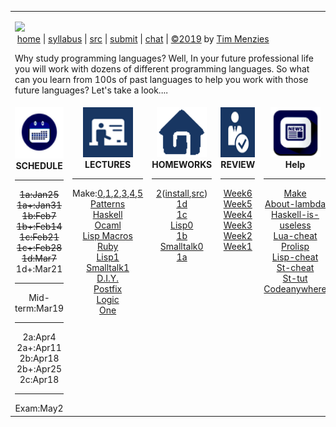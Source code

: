 

<table width="100%" border=0 align=center>
<tr>
<td colspan=5>

<a href="http://tiny.cc/plm19"><img width=1000 src="https://raw.githubusercontent.com/txt/plm19/master/etc/img/banner.png"></a><br>
&nbsp;<a href="http://tiny.cc/plm19">home</a> |
<a href="https://github.com/txt/plm19/blob/master/doc/syllabus.md">syllabus</a> |
<a href="https://github.com/txt/plm19/tree/master/src">src</a> |
<a href="http://tiny.cc/plm19give">submit</a> |
<a href="https://plm19.slack.com/">chat</a> |
<a href="https://github.com/txt/plm19/blob/master/LICENSE.md">&copy;2019</a> 
by <a href="http://menzies.us">Tim Menzies</a>

<p>

Why study programming languages?
Well, In your future professional life you will work with dozens of different programming languages.
So what can you learn from 100s of past languages to help you work with those future languages?
Let's take a look....
</tr>
<tr>
<td align=center valign=top><img  width=85 height=82 src="etc/img/time.png">
<b>SCHEDULE</b><hr>
<strike>1a:Jan25</strike><br><strike> 1a+:Jan31</strike><br>
<strike>1b:Feb7</strike><br> <strike>1b+:Feb14</strike><br>
<strike>1c:Feb21</strike><br><strike>1c+:Feb28</strike><br>
<strike>1d:Mar7</strike><br>1d+:Mar21
<hr>
Mid-term:Mar19
<hr>
2a:Apr4<br>2a+:Apr11<br>
2b:Apr18<br>2b+:Apr25 <br> 
2c:Apr18
<hr>
Exam:May2
</td>

<td align=center valign=top><img  height=80 src="etc/img/lectures.gif">
<b>LECTURES</b><hr>
Make:<a
href="https://medium.freecodecamp.org/want-to-know-the-easiest-way-to-save-time-use-make-eec453adf7fe">0</a>,<a
href="https://medium.com/@jolson88/its-time-for-makefiles-to-make-a-comeback-36cbc358bb0a">1</a>,<a
href="http://datamade.github.io/data-making-guidelines/">2</a>,<a 
href="https://github.com/datamade/data-making-guidelines/blob/master/make.md">3</a>,<a
href="https://peter.bourgon.org/blog/2009/10/10/gnu-make-and-deleting-intermediate-files.html">4</a>,<a
href="http://swcarpentry.github.io/make-novice/08-self-doc/index.html">5</a><br>
<a href="doc/patterns.md">Patterns</a><br>
<a href="doc/haskell.md">Haskell</a><br>
<a href="doc/ocaml.md">Ocaml</a><br>
<a href="doc/lisp2.md">Lisp&nbsp;Macros</a><br>
<a href="doc/ruby.md">Ruby</a><br>
<a href="doc/lisp1.md">Lisp1</a><br>
<a href="doc/st1.md">Smalltalk1</a><br>
<a href="doc/llvm.md">D.I.Y.</a><br>
<a href="doc/op.md">Postfix</a><br>
<a href="src/pl/onea.md">Logic</a><br>
<a href="doc/lect1.md">One</a><br>
</td>


<td align=center valign=top><img  height=80 src="etc/img/homework.gif">
<b>HOMEWORKS</b><hr>
<a href="doc/tuts/README.md">2</a>(<a href="https://github.com/txt/plm19/blob/master/doc/tuts/codeanywhere.md">install</a>,<a href="https://github.com/d-u-o/101">src</a>)<br>
<a href="src/lisp/oo1d.lisp">1d</a><br>
<a href="src/lisp/prolog1c.lisp">1c</a><br>
<a href="doc/lisp0.md">Lisp0</a><br>
<a href="doc/oneb.md">1b</a><br>
<a href="doc/st0.md">Smalltalk0</a><br>
<a href="src/pl/onea">1a</a><br>
</td>
<td align=center valign=top><img  height=80 width=240 src="etc/img/review.gif">
<b>REVIEW</b><hr>
<a href="doc/week6.md">Week6</a><br>
<a href="doc/week5.md">Week5</a><br>
<a href="doc/week4.md">Week4</a><br>
<a href="doc/week3.md">Week3</a><br>
<a href="doc/week2.md">Week2</a><br>
<a href="doc/week1.md">Week1</a><br>
</td>
<td align=center valign=top><img  height=80 src="etc/img/news.png">
<b>Help</b><hr>
<a href="https://learnxinyminutes.com/docs/make/">Make</a><br>
<a href="https://www.youtube.com/watch?v=eis11j_iGMs">About-lambda</a><br>
<a href="https://www.youtube.com/watch?v=iSmkqocn0oQ">Haskell-is-useless</a><br>
<a href="https://learnxinyminutes.com/docs/lua/">Lua-cheat</a><br>
<a href="doc/prolisp.md">Prolisp</a><br>
<a href="https://learnxinyminutes.com/docs/common-lisp/">Lisp-cheat</a><br>
<a href="http://www.angelfire.com/tx4/cus/notes/smalltalk.html">St-cheat</a><br>
<a href="https://people.eecs.berkeley.edu/~fateman/264/papers/smalltalk-tutorial.html">St-tut</a><br>
<a href="doc/codeanywhere.md">Codeanywhere</a><br>
</td>
</tr>
</table>


